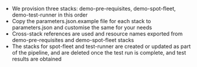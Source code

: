 - We provision three stacks: demo-pre-requisites, demo-spot-fleet, demo-test-runner in this order
- Copy the parameters.json.example file for each stack to parameters.json and customise the same for your needs 
- Cross-stack references are used and resource names exported from demo-pre-requisites and demo-spot-fleet stacks
- The stacks for spot-fleet and test-runner are created or updated as part of the pipeline, and are deleted once the test run is complete, and test results are obtained